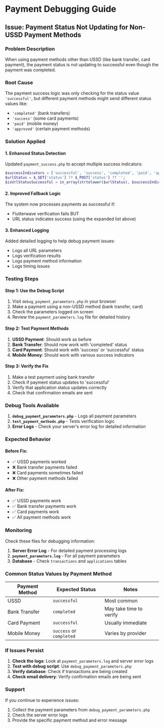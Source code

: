 # Payment Debugging Guide

## Issue: Payment Status Not Updating for Non-USSD Payment Methods

### Problem Description
When using payment methods other than USSD (like bank transfer, card payment), the payment status is not updating to successful even though the payment was completed.

### Root Cause
The payment success logic was only checking for the status value `'successful'`, but different payment methods might send different status values like:
- `'completed'` (bank transfers)
- `'success'` (some card payments)
- `'paid'` (mobile money)
- `'approved'` (certain payment methods)

### Solution Applied

#### 1. Enhanced Status Detection
Updated `payment_success.php` to accept multiple success indicators:
```php
$successIndicators = ['successful', 'success', 'completed', 'paid', 'approved'];
$urlStatus = $_GET['status'] ?? $_POST['status'] ?? '';
$isUrlStatusSuccessful = in_array(strtolower($urlStatus), $successIndicators);
```

#### 2. Improved Fallback Logic
The system now processes payments as successful if:
- Flutterwave verification fails BUT
- URL status indicates success (using the expanded list above)

#### 3. Enhanced Logging
Added detailed logging to help debug payment issues:
- Logs all URL parameters
- Logs verification results
- Logs payment method information
- Logs timing issues

### Testing Steps

#### Step 1: Use the Debug Script
1. Visit `debug_payment_parameters.php` in your browser
2. Make a payment using a non-USSD method (bank transfer, card)
3. Check the parameters logged on screen
4. Review the `payment_parameters.log` file for detailed history

#### Step 2: Test Payment Methods
1. **USSD Payment**: Should work as before
2. **Bank Transfer**: Should now work with 'completed' status
3. **Card Payment**: Should work with 'success' or 'successful' status
4. **Mobile Money**: Should work with various success indicators

#### Step 3: Verify the Fix
1. Make a test payment using bank transfer
2. Check if payment status updates to 'successful'
3. Verify that application status updates correctly
4. Check that confirmation emails are sent

### Debug Tools Available

1. **`debug_payment_parameters.php`** - Logs all payment parameters
2. **`test_payment_methods.php`** - Tests verification logic
3. **Error Logs** - Check your server's error log for detailed information

### Expected Behavior

#### Before Fix:
- ✅ USSD payments worked
- ❌ Bank transfer payments failed
- ❌ Card payments sometimes failed
- ❌ Other payment methods failed

#### After Fix:
- ✅ USSD payments work
- ✅ Bank transfer payments work
- ✅ Card payments work
- ✅ All payment methods work

### Monitoring

Check these files for debugging information:
1. **Server Error Log** - For detailed payment processing logs
2. **`payment_parameters.log`** - For all payment parameters
3. **Database** - Check `transactions` and `applications` tables

### Common Status Values by Payment Method

| Payment Method | Expected Status | Notes |
|----------------|-----------------|-------|
| USSD | `successful` | Most common |
| Bank Transfer | `completed` | May take time to verify |
| Card Payment | `successful` | Usually immediate |
| Mobile Money | `success` or `completed` | Varies by provider |

### If Issues Persist

1. **Check the logs**: Look at `payment_parameters.log` and server error logs
2. **Test with debug script**: Use `debug_payment_parameters.php`
3. **Verify database**: Check if transactions are being created
4. **Check email delivery**: Verify confirmation emails are being sent

### Support

If you continue to experience issues:
1. Collect the payment parameters from `debug_payment_parameters.php`
2. Check the server error logs
3. Provide the specific payment method and error message
